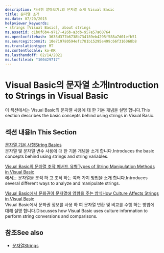 ```yaml
---
description: 자세히 알아보기:의 문자열 소개 Visual Basic
title: 문자열 소개
ms.date: 07/20/2015
helpviewer_keywords:
- strings [Visual Basic], about strings
ms.assetid: c1b0f6b4-9717-426b-a3db-957e57a60764
ms.openlocfilehash: 3633d377b6738b734189eb4295f588a7d01efb51
ms.sourcegitcommit: 10e719780594efc781b15295e499c66f316068b8
ms.translationtype: MT
ms.contentlocale: ko-KR
ms.lasthandoff: 02/14/2021
ms.locfileid: "100429717"
---
```

# <a name="introduction-to-strings-in-visual-basic"></a><span data-ttu-id="86c4d-103">Visual Basic의 문자열 소개</span><span class="sxs-lookup"><span data-stu-id="86c4d-103">Introduction to Strings in Visual Basic</span></span>

<span data-ttu-id="86c4d-104">이 섹션에서는 Visual Basic의 문자열 사용에 대 한 기본 개념을 설명 합니다.</span><span class="sxs-lookup"><span data-stu-id="86c4d-104">This section describes the basic concepts behind using strings in Visual Basic.</span></span>  
  
## <a name="in-this-section"></a><span data-ttu-id="86c4d-105">섹션 내용</span><span class="sxs-lookup"><span data-stu-id="86c4d-105">In This Section</span></span>  

 [<span data-ttu-id="86c4d-106">문자열 기본 사항</span><span class="sxs-lookup"><span data-stu-id="86c4d-106">String Basics</span></span>](string-basics.md)  
 <span data-ttu-id="86c4d-107">문자열 및 문자열 변수 사용에 대 한 기본 개념을 소개 합니다.</span><span class="sxs-lookup"><span data-stu-id="86c4d-107">Introduces the basic concepts behind using strings and string variables.</span></span>  
  
 [<span data-ttu-id="86c4d-108">Visual Basic의 문자열 조작 메서드 유형</span><span class="sxs-lookup"><span data-stu-id="86c4d-108">Types of String Manipulation Methods in Visual Basic</span></span>](types-of-string-manipulation-methods.md)  
 <span data-ttu-id="86c4d-109">에서는 문자열을 분석 하 고 조작 하는 여러 가지 방법을 소개 합니다.</span><span class="sxs-lookup"><span data-stu-id="86c4d-109">Introduces several different ways to analyze and manipulate strings.</span></span>  
  
 [<span data-ttu-id="86c4d-110">Visual Basic에서 문화권이 문자열에 영향을 주는 방식</span><span class="sxs-lookup"><span data-stu-id="86c4d-110">How Culture Affects Strings in Visual Basic</span></span>](how-culture-affects-strings.md)  
 <span data-ttu-id="86c4d-111">Visual Basic에서 문화권 정보를 사용 하 여 문자열 변환 및 비교를 수행 하는 방법에 대해 설명 합니다.</span><span class="sxs-lookup"><span data-stu-id="86c4d-111">Discusses how Visual Basic uses culture information to perform string conversions and comparisons.</span></span>  
  
## <a name="see-also"></a><span data-ttu-id="86c4d-112">참조</span><span class="sxs-lookup"><span data-stu-id="86c4d-112">See also</span></span>

- [<span data-ttu-id="86c4d-113">문자열</span><span class="sxs-lookup"><span data-stu-id="86c4d-113">Strings</span></span>](index.md)
